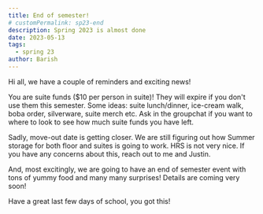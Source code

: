 ```yaml
---
title: End of semester!
# customPermalink: sp23-end
description: Spring 2023 is almost done
date: 2023-05-13
tags:
  - spring 23
author: Barish
---
```


Hi all, we have a couple of reminders and exciting news!

You are suite funds ($10 per person in suite)! They will expire if you don't use them this semester.
Some ideas: suite lunch/dinner, ice-cream walk, boba order, silverware, suite merch etc.
Ask in the groupchat if you want to where to look to see how much suite funds you have left.

Sadly, move-out date is getting closer.
We are still figuring out how Summer storage for both floor and suites is going to work. HRS is not very nice.
If you have any concerns about this, reach out to me and Justin.

And, most excitingly, we are going to have an end of semester event with tons of yummy food and many many surprises!
Details are coming very soon!

Have a great last few days of school, you got this!